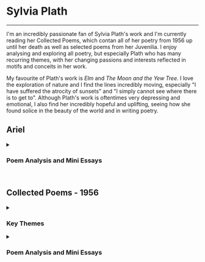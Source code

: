 # Sylvia Plath
---
I'm an incredibly passionate fan of Sylvia Plath's work and I'm currently reading her Collected Poems, which contan all of her poetry from 1956 up until her death as well as selected poems from her Juvenilia. I enjoy analysing and exploring all poetry, but especially Plath who has many recurring themes, with her changing passions and interests reflected in motifs and conceits in her work.

My favourite of Plath's work is *Elm* and *The Moon and the Yew Tree*. I love the exploration of nature and I find the lines incredibly moving, especially "I have suffered the atrocity of sunsets" and "I simply cannot see where there is to get to". Although Plath's work is oftentimes very depressing and emotional, I also find her incredibly hopeful and uplifting, seeing how she found solice in the beauty of the world and in writing poetry. 

## Ariel ##

<details>
  <summary> <h3> Poem Analysis and Mini Essays </h3> </summary>
  <br>
  <p> In this section I have written a few mini analysis of Plath's poems, and I have also uploaded photographs of my book annotations. I also take note of key themes that occurr in the collection and their connection to other sections and their key themes. </p> 
  
   <p> <b> <a href="Elm.html"> Elm </a> </b> </p>
 </details>
 
<br>

## Collected Poems - 1956


<details>
  <summary> <h3> Key Themes </h3> </summary>
  <br>
  <p> I have noticed many recurring themes in her work as well as spotting her emerging style and her earlier experimentation which will eventually lead to her final collection Ariel. </p>

  <p> <b> Birds: </b> </p>

  <p> Plath uses birds in many interesting ways in poems such as <i>Conversation Among the Ruins</i> where she mentions both "rooks croak" and "peacocks". The repetition of rooks is especially notable as they are often used in a way to explore isolation and companionship. In <i>Conversation Among the Ruins</i> Rooks are presented as a unified chorus, seperated from the speaker who is in a state of turmoil. In <i>Winter Landscape</i> Plath compares herself to a Rook, in isolation. Even later, in <i>Prospect</i> Plath describes "two black rooks". In this way therefore Rooks are presented in various stages of companionship, but are also often ominous signs of turmoil and "havoc". </p>
  
  <p> My personal favourite exploration of Rooks in 1956 is in <i>Black Rook in Rainy Weather</i>. This optimistic exploration of joy and contentment with the everyday, perfused with holy imagery of "angels" juxtaposed with earthly "rook", bird imagery, creates an interesting and engaging dynamic. I am not ashamed to say this poem, especially the line "I do not expect a miracle", reduced me to tears. </p>

  <p> Plath also mentions other birds such as "peacocks", using these as signs of masculinity and frivolity, although not neccesarily in a disparaging way. Plath uses Peacocks and other birds as a way of creating a lexical field of colour, contrasting vibrant birds with grey crows and rooks, as a way of connoting tone and creating atmosphere. Often Plath's mood when writing these poems is reflected in her choice of bird as a reference. </p>

  <p> <b> Astrology, especially the moon: </b> </p>

  <p> Plath is possibly most well known for her frequent reference to the moon. Throughout her work she refers to the moon as a friend, as a careless or even cruel 'other', and even as a symbol of her mother. In the 1956 poems it is notable that the moon is referred to in a positive light, although equally as something seperate and "celestial", distant from Plath no matter how much she might admire the moon. Plath wields the imagery of the moon to create incredible nighttime scenes and an overall tone of peace and awe. </p>
  
  <p> Plath also refers to the sun and the stars a lot in her descriptive imagery; these are often used to convey beauty of nature and hopefullness, as well as being used in metaphors such as "death/shatters the fabulous stars" in <i>Tale of a Tub</i>. I especially love her astrological imagery as I always find it stunning and inspirational.

  <p> <b> Water: </b> </p>

  <p> Plath explores water imagery in a much more diverse way than any other motifs in her work. With poems dedicated to the ocean as a violent and powerful force at one end, and at the other a simple "black pond". In <i>Tale of a Tub</i> Plath's water imagery is not that of nature but that of a bathroom, using the lifeless surroundings to reflect an internal loss of certainty and meaning. She describes a "photographic chamber", and the room as "merely actual". The descriptions are bare and sad, with Plath finding solace only in the reality of her environment rather than the actual physicality of it. </p>

  <p> My personal favourite of Plath's exploration of water so far is in the first stanza of <i>Letter to a Purist</i>: </p>

  <p>"The envious assults of sea </p>

  <p> (Essaying, wave by wave, </p>

  <p> Tide by tide, </p>

  <p> To undo him, perpetually)," </p>

  <p> These lines portay the sea both as powerful but predictable and aimless; as violent but soothing (with the alliteration in "essaying"); as something admirable but equally something powerless in comparison to the "Purist" subject of the poem. The use of sibilance and dental alliteration create a smooth series of phrases, reflecting the methodical sway of the ocean. Unlike much of Plath's later work, the stanzas in 1956 are often much longer, however I love the use of very short lines and phrases which she continues to use for much of her poetry. Furthermore, the use of rhyme in the poem continues to create a sense of routine and predictability much like the tide of the sea. </p>
  
  <p> <b> Supernatural, especially mythological and religious: </b> </p>
  
  <p> Plath often uses Greek mythology in her work both in the subject of her poetry, such as in <i>Conversation Among the Ruins</i> whcih is based on Giorgio de Chirico's 1927 painting of the same name, and also in her description and metaphors. She especially refers to mythological creatures and characters such as the cyclops, sirens, nymphs, and gods. </p>
  
  <p> She also uses a lot of religious imagery, especially that of catholicism (although she refers to other religions as well). Plath uses imagery of angels a lot, sometimes as 'guardian' companions and other times as potentially dangerous enemies. One example of this subversion of the traditional representation of angels is in <i>Channel Crossing</i>, where she describes how the sea and ice "wrestle with us like angels". Whilst angels are usually (both in general literature and in Plath's work) used to convey safety and holiness, here Plath uses the imagery to create a scene of violence and destruction. </p>
  
  <p> Finally, Plath in general wields supernatural imagery by personifying and anthropomorphosising the everyday world; she uses dream-like description and experiences to make the everyday seem other or supernatural. I especially love this aspect of Plath's work as she wields the supernatural and unsual in order to convey internal conflict and emotions and to create uncertainty. </p>
  
  <p> <b> Fire: </b> </p>
  
  <p> Plath uses fire in many different ways in her poems. In 1956 she uses it to convey rage and passion, often alongside Gender Conflict, as well as to convey inspiration or hope. These two conflicting approaches to fire, as well as the contrasting water imagery throughout her work, creates an interesting binary opposition. </p> 
  
  <p> <b> The Colour Green: </b> </p>
  
  <p> Plath uses lots of colour imagery in her work, especially colours such as blue and orange, however I especially noted her frequent use of the colour green. Green is often associated with nature and life, which is often how Plath uses the colour as well, however she also uses the colour to create a sense of the unnatural or disturbing. Her use of "emerald" in <i>Ella Mason and her Eleven Cats</i>, for example, aligns Ella - the crazy cat lady - with her cats to create a strange simbiotic relationship between them in the description, further adding to the strangeness and the accompanying pity that the narrator feels for her. </p>
  
  <p> <b> Gender Conflict: </b> </p>
  
  <p> Plath is well known as a feminist writer, exploring ideas of female oppresion and male violence frequently in her work (especially in her later work in <i>Ariel</i>. However, in a few of her poems in 1956, Plath explores ideas of homosocial female conflict which I found incredibly engaging and interesting. In this way therefore, Plath's poems explore both heterosexual conflict between male violence and female subservience (and female resistance) as well as homosocial conflict amongst women, exacerbated by heteronormative binary society. </p>
  
</details>

<details>
  <summary> <h3> Poem Analysis and Mini Essays </h3> </summary>
    <br>
    <p> In this section I have written a few mini analysis of Plath's poems, and I have also uploaded photographs of my book annotations. I will also highlight the key themes from the previous section as seen in the poems themselves. </p>
    
<p> <b> <a href="Faun.html"> Faun </a> </b> </p> 
  <p> <b> <a href="Miss-Drake-Proceeds-to-Supper.html"> Miss Drake Proceeds to Supper </a> </b> </p>       

  </details>
  
  
